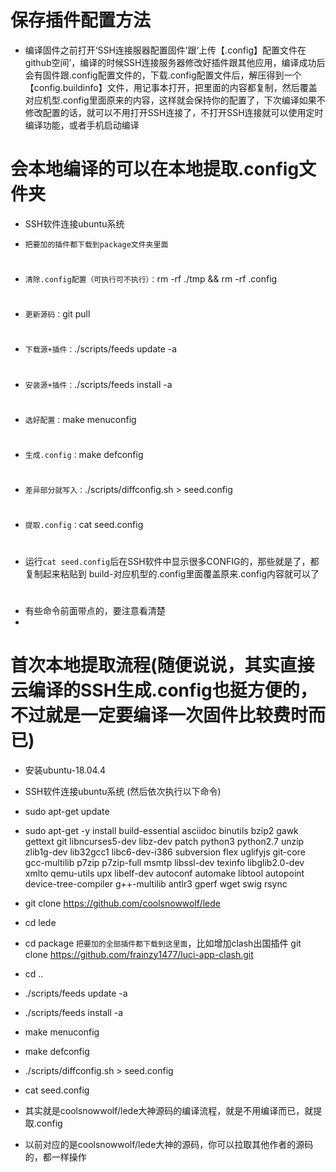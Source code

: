 # 保存插件配置方法
- 编译固件之前打开‘SSH连接服器配置固件’跟‘上传【.config】配置文件在github空间’，编译的时候SSH连接服务器修改好插件跟其他应用，编译成功后会有固件跟.config配置文件的，下载.config配置文件后，解压得到一个【config.buildinfo】文件，用记事本打开，把里面的内容都复制，然后覆盖对应机型.config里面原来的内容，这样就会保持你的配置了，下次编译如果不修改配置的话，就可以不用打开SSH连接了，不打开SSH连接就可以使用定时编译功能，或者手机启动编译
#
#
#

# 会本地编译的可以在本地提取.config文件夹

- SSH软件连接ubuntu系统

- `把要加的插件都下载到package文件夹里面`
#
- `清除.config配置（可执行可不执行）：`rm -rf ./tmp && rm -rf .config 
#
- `更新源码：`git pull
#
- `下载源+插件：`./scripts/feeds update -a
#
- `安装源+插件：`./scripts/feeds install -a
#
- `选好配置：`make menuconfig
#
- `生成.config：`make defconfig
#
- `差异部分就写入：`./scripts/diffconfig.sh > seed.config
#
- `提取.config：`cat seed.config
#
- 运行`cat seed.config`后在SSH软件中显示很多CONFIG的，那些就是了，都复制起来粘贴到 build-对应机型的.config里面覆盖原来.config内容就可以了
#
- 有些命令前面带点的，要注意看清楚
- 

#
#
#
# 首次本地提取流程(随便说说，其实直接云编译的SSH生成.config也挺方便的，不过就是一定要编译一次固件比较费时而已)
- 安装ubuntu-18.04.4
- SSH软件连接ubuntu系统 (然后依次执行以下命令)
- sudo apt-get update
- sudo apt-get -y install build-essential asciidoc binutils bzip2 gawk gettext git libncurses5-dev libz-dev patch python3 python2.7 unzip zlib1g-dev lib32gcc1 libc6-dev-i386 subversion flex uglifyjs git-core gcc-multilib p7zip p7zip-full msmtp libssl-dev texinfo libglib2.0-dev xmlto qemu-utils upx libelf-dev autoconf automake libtool autopoint device-tree-compiler g++-multilib antlr3 gperf wget swig rsync
- git clone https://github.com/coolsnowwolf/lede
- cd lede
- cd package    `把要加的全部插件都下载到这里面`，比如增加clash出国插件 git clone https://github.com/frainzy1477/luci-app-clash.git
- cd ..
- ./scripts/feeds update -a
- ./scripts/feeds install -a
- make menuconfig
- make defconfig
- ./scripts/diffconfig.sh > seed.config
- cat seed.config
- 其实就是coolsnowwolf/lede大神源码的编译流程，就是不用编译而已，就提取.config

- 以前对应的是coolsnowwolf/lede大神的源码，你可以拉取其他作者的源码的，都一样操作
